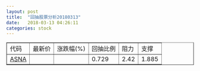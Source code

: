 ```yaml
---
layout: post
title:  "回抽股票分析20180313"
date:   2018-03-13 04:26:11
categories: stock
---
```

<script type="text/javascript">
var stockList = []
stockList.push('gb_asna');
</script>
<table border="1">
 <tr>
 <td>代码</td>
 <td>最新价</td>
 <td>涨跌幅(%)</td>
 <td>回抽比例</td>
 <td>阻力</td>
 <td>支撑</td>
</tr>
  <tr id="asna">
  <td><a href="http://stock.finance.sina.com.cn/usstock/quotes/ASNA.html" target="_blank">ASNA</a></td><td></td><td></td><td>0.729</td><td>2.42</td><td>1.885</td></tr>
</table>
